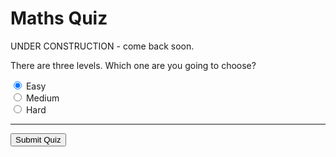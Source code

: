 <style>
  .answers {
    margin-bottom: 20px;
  }
  .answers label{
    display: block;
  }
</style>

# Maths Quiz

UNDER CONSTRUCTION - come back soon.

There are three levels. Which one are you going to choose?

<input type="radio" id="level_easy" name="quiz_level" value="easy" checked>
<label for="level_easy">Easy</label><br>

<input type="radio" id="level_medium" name="quiz_level" value="medium">
<label for="level_medium">Medium</label><br>

<input type="radio" id="level_hard" name="quiz_level" value="hard">
<label for="level_hard">Hard</label><br>

<hr>

<div id="quiz"></div>
<button id="submit">Submit Quiz</button>
<div id="results"></div>

<script id="rendered-js" >
(function () {
  function buildQuiz() {
    
    // variable to store the HTML output
    const output = [];

    // for each question...
    myQuestions.forEach(
    
    (currentQuestion, questionNumber) => {

    // only render questions for the selected level
    if ( currentQuestion.level != document.querySelector('input[name="quiz_level"]:checked').value ) { return; }
      
      // variable to store the list of possible answers
      const answers = [];

      // and for each available answer...
      for (letter in currentQuestion.answers) {

        // ...add an HTML radio button
        answers.push(
        `<label>
              <input type="radio" name="question${questionNumber}" value="${letter}">
              ${letter} :
              ${currentQuestion.answers[letter]}
            </label>`);
      }

      // add this question and its answers to the output
      output.push(
      `<div class="question"> ${currentQuestion.question} </div>
          <div class="answers"> ${answers.join('')} </div>`);
    });

    // finally combine our output list into one string of HTML and put it on the page
    quizContainer.innerHTML = output.join('');
  }

  function showResults() {

    // gather answer containers from our quiz
    const answerContainers = quizContainer.querySelectorAll('.answers');

    // keep track of user's answers
    let numCorrect = 0;

    // for each question...
    myQuestions.forEach((currentQuestion, questionNumber) => {

    // only render questions for the selected level
    if ( currentQuestion.level != document.querySelector('input[name="quiz_level"]:checked').value ) { return; }
      
      // find selected answer
      const answerContainer = answerContainers[questionNumber];
      const selector = `input[name=question${questionNumber}]:checked`;
      const userAnswer = (answerContainer.querySelector(selector) || {}).value;

      // if answer is correct
      if (userAnswer === currentQuestion.correctAnswer) {
        // add to the number of correct answers
        numCorrect++;

        // color the answers green
        answerContainers[questionNumber].style.color = 'lightgreen';
      }
      // if answer is wrong or blank
      else {
          // color the answers red
          answerContainers[questionNumber].style.color = 'red';
        }
    });

    // show number of correct answers out of total
    resultsContainer.innerHTML = `${numCorrect} correct!`;
  }

  const quizContainer = document.getElementById('quiz');
  const resultsContainer = document.getElementById('results');
  const submitButton = document.getElementById('submit');
  const myQuestions = [
  {
    level: "easy",
    question: "What is 7 * 9?",
    answers: {
      a: "79",
      b: "69",
      c: "63"
    },
    correctAnswer: "c"
  },
  {
    level: "easy",
    question: "What is 12 * 11?",
    answers: {
      a: "144",
      b: "132",
      c: "121"
    },
    correctAnswer: "b"
  },
  {
    level: "medium",
    question: "What is 13 * 13?",
    answers: {
      a: "244",
      b: "169",
      c: "160",
      d: "194"
    },
    correctAnswer: "b"
  }];

  // Kick things off
  buildQuiz();

  // Event listeners
  submitButton.addEventListener('click', showResults);
})();
</script>

